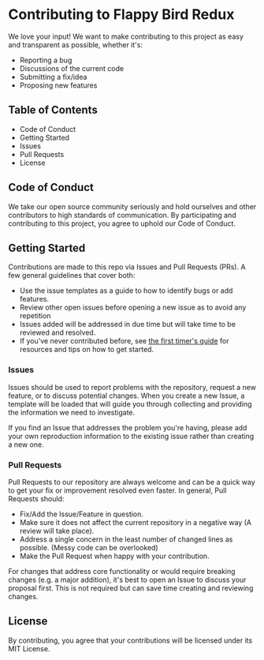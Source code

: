 # Contributing to Flappy Bird Redux
We love your input! We want to make contributing to this project as easy and transparent as possible, whether it's:

- Reporting a bug
- Discussions of the current code
- Submitting a fix/idea
- Proposing new features

## Table of Contents

- Code of Conduct
- Getting Started
- Issues
- Pull Requests
- License

## Code of Conduct

We take our open source community seriously and hold ourselves and other contributors to high standards of communication. By participating and contributing to this project, you agree to uphold our Code of Conduct.

## Getting Started

Contributions are made to this repo via Issues and Pull Requests (PRs). A few general guidelines that cover both:

- Use the issue templates as a guide to how to identify bugs or add features.
- Review other open issues before opening a new issue as to avoid any repetition
- Issues added will be addressed in due time but will take time to be reviewed and resolved.
- If you've never contributed before, see [the first timer's guide](https://auth0.com/blog/a-first-timers-guide-to-an-open-source-project/) for resources and tips on how to get started.

### Issues

Issues should be used to report problems with the repository, request a new feature, or to discuss potential changes. When you create a new Issue, a template will be loaded that will guide you through collecting and providing the information we need to investigate.

If you find an Issue that addresses the problem you're having, please add your own reproduction information to the existing issue rather than creating a new one.

### Pull Requests

Pull Requests to our repository are always welcome and can be a quick way to get your fix or improvement resolved even faster. In general, Pull Requests should:

- Fix/Add the Issue/Feature in question. 
- Make sure it does not affect the current repository in a negative way (A review will take place).
- Address a single concern in the least number of changed lines as possible. (Messy code can be overlooked)
- Make the Pull Request when happy with your contribution.

For changes that address core functionality or would require breaking changes (e.g. a major addition), it's best to open an Issue to discuss your proposal first. This is not required but can save time creating and reviewing changes.

## License
By contributing, you agree that your contributions will be licensed under its MIT License.
